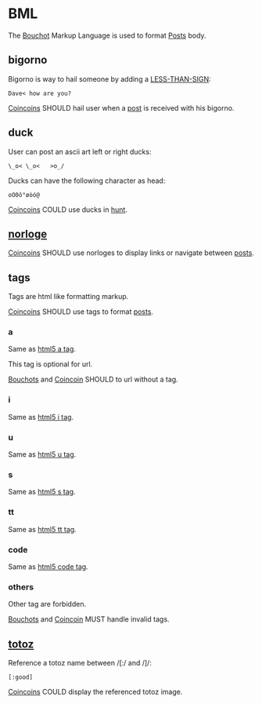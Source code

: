 # BML

The [Bouchot](/bouchot.md) Markup Language is used to format [Posts](/post.md) body.

## bigorno

Bigorno is way to hail someone by adding a [LESS-THAN-SIGN](http://www.fileformat.info/info/unicode/char/3c/index.htm):

```
Dave< how are you?
```

[Coincoins](/coincoin.md) SHOULD hail user when a [post](/post.md) is received with his bigorno.

## duck

User can post an ascii art left or right ducks:

```
\_o< \_o<   >o_/
```

Ducks can have the following character as head:

```
oO0ô°øòó@
```

[Coincoins](/coincoin.md) COULD use ducks in [hunt](/hunt.md).

## [norloge](/norloge.md)

[Coincoins](/coincoin.md) SHOULD use norloges to display links or navigate between [posts](/post.md).

## tags

Tags are html like formatting markup.

[Coincoins](/coincoin.md) SHOULD use tags to format [posts](/post.md).

### a

Same as [html5 a tag](https://www.w3schools.com/tags/tag_a.asp).

This tag is optional for url.

[Bouchots](/bouchot.md) and [Coincoin](/coincoin.md) SHOULD to url without a tag. 

### i

Same as [html5 i tag](https://www.w3schools.com/tags/tag_i.asp).

### u

Same as [html5 u tag](https://www.w3schools.com/tags/tag_u.asp).

### s

Same as [html5 s tag](https://www.w3schools.com/tags/tag_s.asp).

### tt

Same as [html5 tt tag](https://www.w3schools.com/tags/tag_tt.asp).

### code

Same as [html5 code tag](https://www.w3schools.com/tags/tag_code.asp).

### others

Other tag are forbidden.

[Bouchots](/bouchot.md) and [Coincoin](/coincoin.md) MUST handle invalid tags. 

## [totoz](/totoz.md)

Reference a totoz name between /[:/ and /]/:

```
[:good]
```

[Coincoins](/coincoin.md) COULD display the referenced totoz image.

